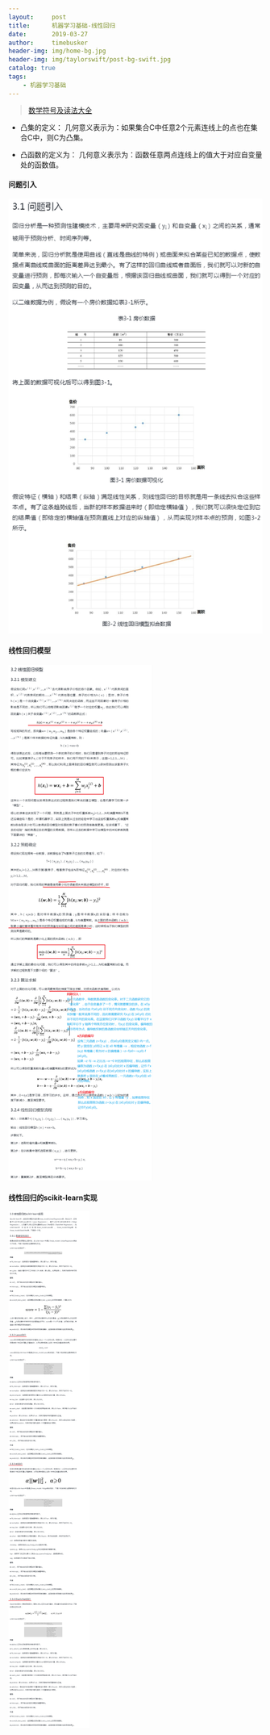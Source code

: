 ```yaml
---
layout:     post
title:      机器学习基础-线性回归
date:       2019-03-27
author:     timebusker
header-img: img/home-bg.jpg
header-img: img/taylorswift/post-bg-swift.jpg
catalog: true
tags:
    - 机器学习基础
---
```


> [数学符号及读法大全](https://blog.csdn.net/qq_37212752/article/details/83956265)

- 凸集的定义：
几何意义表示为：如果集合C中任意2个元素连线上的点也在集合C中，则C为凸集。

- 凸函数的定义为：
几何意义表示为：函数任意两点连线上的值大于对应自变量处的函数值。

#### 问题引入

![机器学习基础](/img/algorithm/03/1.png)


#### 线性回归模型

![机器学习基础](/img/algorithm/03/2.png)


#### 线性回归的scikit-learn实现

![机器学习基础](/img/algorithm/03/3.png)


